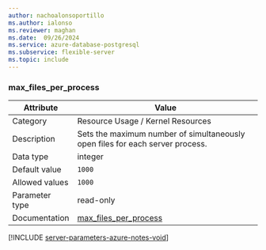 ```yaml
---
author: nachoalonsoportillo
ms.author: ialonso
ms.reviewer: maghan
ms.date:  09/26/2024
ms.service: azure-database-postgresql
ms.subservice: flexible-server
ms.topic: include
---
```

### max_files_per_process

| Attribute      | Value                                                      |
|----------------|------------------------------------------------------------|
| Category       | Resource Usage / Kernel Resources |
| Description    | Sets the maximum number of simultaneously open files for each server process. |
| Data type      | integer   |
| Default value  | `1000`        |
| Allowed values | `1000`         |
| Parameter type | read-only      |
| Documentation  | [max_files_per_process](https://www.postgresql.org/docs/14/runtime-config-resource.html#GUC-MAX-FILES-PER-PROCESS) |


[!INCLUDE [server-parameters-azure-notes-void](./server-parameters-azure-notes-void.md)]



